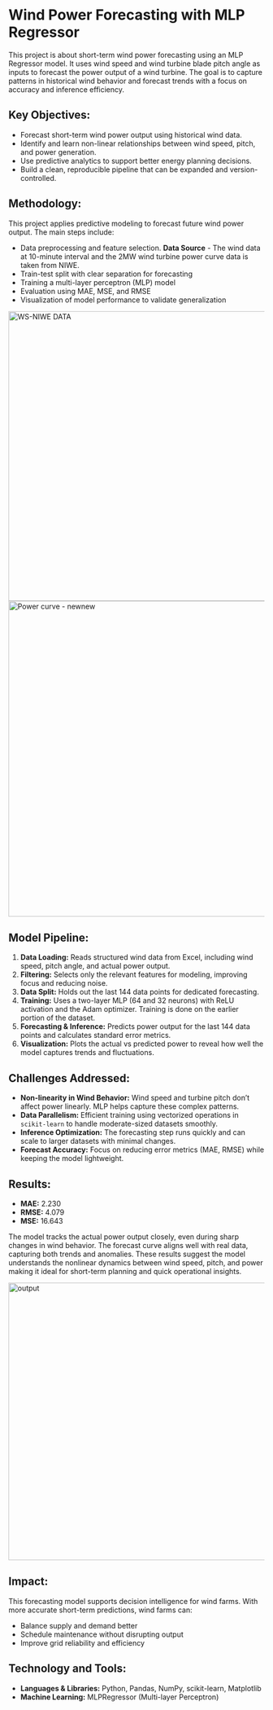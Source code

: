 # Wind Power Forecasting with MLP Regressor

This project is about short-term wind power forecasting using an MLP Regressor model. It uses wind speed and wind turbine blade pitch angle as inputs to forecast the power output of a wind turbine. The goal is to capture patterns in historical wind behavior and forecast trends with a focus on accuracy and inference efficiency.

## Key Objectives:

- Forecast short-term wind power output using historical wind data.
- Identify and learn non-linear relationships between wind speed, pitch, and power generation.
- Use predictive analytics to support better energy planning decisions.
- Build a clean, reproducible pipeline that can be expanded and version-controlled.

## Methodology:

This project applies predictive modeling to forecast future wind power output. The main steps include:

- Data preprocessing and feature selection. **Data Source** - The wind data at 10-minute interval and the 2MW wind turbine power curve data is taken from NIWE.  
- Train-test split with clear separation for forecasting
- Training a multi-layer perceptron (MLP) model
- Evaluation using MAE, MSE, and RMSE
- Visualization of model performance to validate generalization

<img width="997" height="569" alt="WS-NIWE DATA" src="https://github.com/user-attachments/assets/d270fb2d-2883-4b69-8c39-5a51a92061eb" />
<img width="785" height="620" alt="Power curve - newnew" src="https://github.com/user-attachments/assets/a00c6e56-cdb6-4269-bbad-a35235b6cc59" />

## Model Pipeline:

1. **Data Loading:** Reads structured wind data from Excel, including wind speed, pitch angle, and actual power output.
2. **Filtering:** Selects only the relevant features for modeling, improving focus and reducing noise.
3. **Data Split:** Holds out the last 144 data points for dedicated forecasting.
4. **Training:** Uses a two-layer MLP (64 and 32 neurons) with ReLU activation and the Adam optimizer. Training is done on the earlier portion of the dataset.
5. **Forecasting & Inference:** Predicts power output for the last 144 data points and calculates standard error metrics.
6. **Visualization:** Plots the actual vs predicted power to reveal how well the model captures trends and fluctuations.

## Challenges Addressed:

- **Non-linearity in Wind Behavior:** Wind speed and turbine pitch don’t affect power linearly. MLP helps capture these complex patterns.
- **Data Parallelism:** Efficient training using vectorized operations in `scikit-learn` to handle moderate-sized datasets smoothly.
- **Inference Optimization:** The forecasting step runs quickly and can scale to larger datasets with minimal changes.
- **Forecast Accuracy:** Focus on reducing error metrics (MAE, RMSE) while keeping the model lightweight.

## Results:

- **MAE:** 2.230
- **RMSE:** 4.079
- **MSE:** 16.643

The model tracks the actual power output closely, even during sharp changes in wind behavior. The forecast curve aligns well with real data, capturing both trends and anomalies. These results suggest the model understands the nonlinear dynamics between wind speed, pitch, and power making it ideal for short-term planning and quick operational insights.


<img width="850" height="545" alt="output" src="https://github.com/user-attachments/assets/eb522361-d05a-4636-9650-27e373371322" />


## Impact:

This forecasting model supports decision intelligence for wind farms. With more accurate short-term predictions, wind farms can:

- Balance supply and demand better
- Schedule maintenance without disrupting output
- Improve grid reliability and efficiency

## Technology and Tools:

- **Languages & Libraries:** Python, Pandas, NumPy, scikit-learn, Matplotlib
- **Machine Learning:** MLPRegressor (Multi-layer Perceptron)



